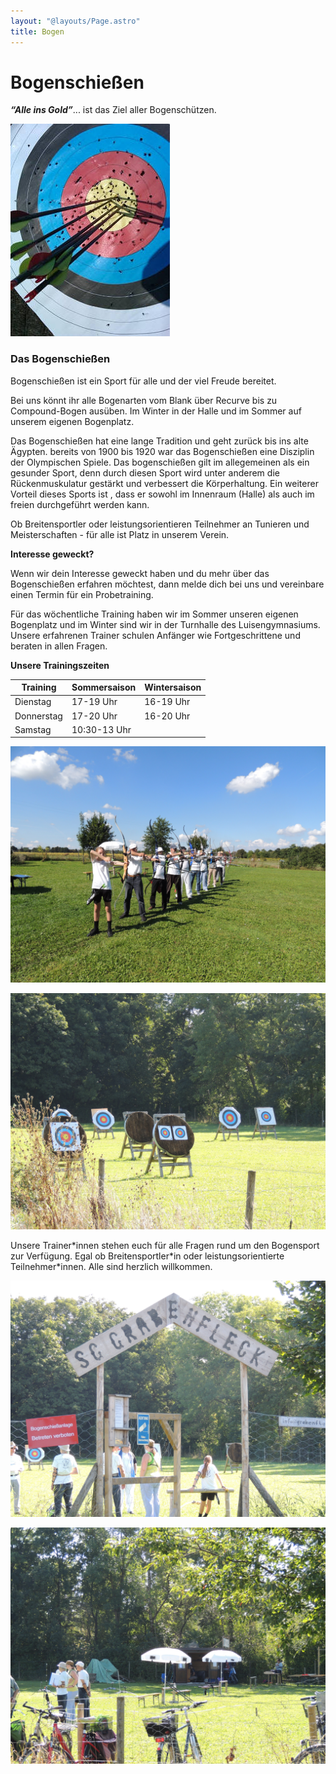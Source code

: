 ```yaml
---
layout: "@layouts/Page.astro"
title: Bogen
---
```


# Bogenschießen

**_“Alle ins Gold”_**... ist das Ziel aller Bogenschützen.

![](/images/uploads/bogen1.jpg)

### **Das Bogenschießen**

Bogenschießen ist ein Sport für alle und der viel Freude bereitet.

Bei uns könnt ihr alle Bogenarten vom Blank über Recurve bis zu Compound-Bogen ausüben. Im Winter in der Halle und im Sommer auf unserem eigenen Bogenplatz.

Das Bogenschießen hat eine lange Tradition und geht zurück bis ins alte Ägypten. bereits von 1900 bis 1920 war das Bogenschießen eine Disziplin der Olympischen Spiele. Das bogenschießen gilt im allegemeinen als ein gesunder Sport, denn durch diesen Sport wird unter anderem die Rückenmuskulatur gestärkt und verbessert die Körperhaltung. Ein weiterer Vorteil dieses Sports ist , dass er sowohl im Innenraum (Halle) als auch im freien durchgeführt werden kann.

Ob Breitensportler oder leistungsorientieren Teilnehmer an Tunieren und Meisterschaften - für alle ist Platz in unserem Verein.

**Interesse geweckt?**

Wenn wir dein Interesse geweckt haben und du mehr über das Bogenschießen erfahren möchtest, dann melde dich bei uns und vereinbare einen Termin für ein Probetraining.

Für das wöchentliche Training haben wir im Sommer unseren eigenen Bogenplatz und im Winter sind wir in der Turnhalle des Luisengymnasiums. Unsere erfahrenen Trainer schulen Anfänger wie Fortgeschrittene und beraten in allen Fragen.

**Unsere Trainingszeiten**

| Training   | Sommersaison | Wintersaison |
| ---------- | ------------ | ------------ |
| Dienstag   | 17-19 Uhr    | 16-19 Uhr    |
| Donnerstag | 17-20 Uhr    | 16-20 Uhr    |
| Samstag    | 10:30-13 Uhr |              |

![](/images/uploads/dscn0327.jpg)

![](/images/uploads/dscn0321.jpg)

Unsere Trainer\*innen stehen euch für alle Fragen rund um den Bogensport zur Verfügung. Egal ob Breitensportler\*in oder leistungsorientierte Teilnehmer\*innen. Alle sind herzlich willkommen.

![](/images/uploads/dscn0324.jpg)

![](/images/uploads/dscn0322.jpg)
